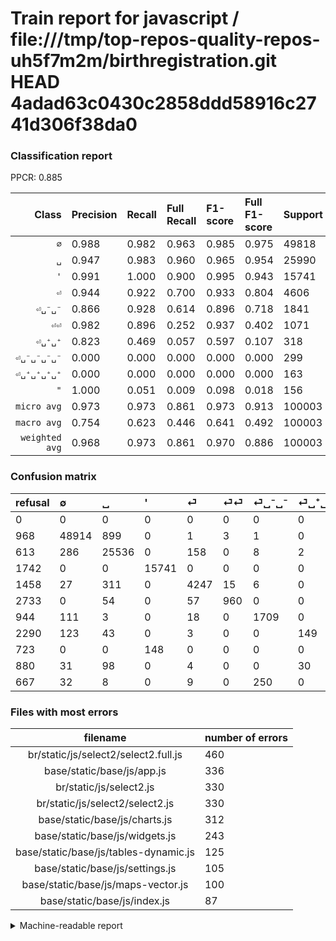 # Train report for javascript / file:///tmp/top-repos-quality-repos-uh5f7m2m/birthregistration.git HEAD 4adad63c0430c2858ddd58916c2741d306f38da0

### Classification report

PPCR: 0.885

| Class | Precision | Recall | Full Recall | F1-score | Full F1-score | Support | Full Support | PPCR |
|------:|:----------|:-------|:------------|:---------|:---------|:--------|:-------------|:-----|
| `∅` | 0.988| 0.982| 0.963| 0.985| 0.975| 49818| 50786| 0.981 |
| `␣` | 0.947| 0.983| 0.960| 0.965| 0.954| 25990| 26603| 0.977 |
| `'` | 0.991| 1.000| 0.900| 0.995| 0.943| 15741| 17483| 0.900 |
| `⏎` | 0.944| 0.922| 0.700| 0.933| 0.804| 4606| 6064| 0.760 |
| `⏎␣⁻␣⁻` | 0.866| 0.928| 0.614| 0.896| 0.718| 1841| 2785| 0.661 |
| `⏎⏎` | 0.982| 0.896| 0.252| 0.937| 0.402| 1071| 3804| 0.282 |
| `⏎␣⁺␣⁺` | 0.823| 0.469| 0.057| 0.597| 0.107| 318| 2608| 0.122 |
| `⏎␣⁻␣⁻␣⁻␣⁻` | 0.000| 0.000| 0.000| 0.000| 0.000| 299| 966| 0.310 |
| `⏎␣⁺␣⁺␣⁺␣⁺` | 0.000| 0.000| 0.000| 0.000| 0.000| 163| 1043| 0.156 |
| `"` | 1.000| 0.051| 0.009| 0.098| 0.018| 156| 879| 0.177 |
| `micro avg` | 0.973| 0.973| 0.861| 0.973| 0.913| 100003| 113021| 0.885 |
| `macro avg` | 0.754| 0.623| 0.446| 0.641| 0.492| 100003| 113021| 0.885 |
| `weighted avg` | 0.968| 0.973| 0.861| 0.970| 0.886| 100003| 113021| 0.885 |

### Confusion matrix

|refusal|  ∅| ␣| '| ⏎| ⏎⏎| ⏎␣⁻␣⁻| ⏎␣⁺␣⁺| "| ⏎␣⁺␣⁺␣⁺␣⁺| ⏎␣⁻␣⁻␣⁻␣⁻| 
|:---|:---|:---|:---|:---|:---|:---|:---|:---|:---|:---|
|0 |0 |0 |0 |0 |0 |0 |0 |0 |0 |0 |
|968 |48914 |899 |0 |1 |3 |1 |0 |0 |0 |0 |
|613 |286 |25536 |0 |158 |0 |8 |2 |0 |0 |0 |
|1742 |0 |0 |15741 |0 |0 |0 |0 |0 |0 |0 |
|1458 |27 |311 |0 |4247 |15 |6 |0 |0 |0 |0 |
|2733 |0 |54 |0 |57 |960 |0 |0 |0 |0 |0 |
|944 |111 |3 |0 |18 |0 |1709 |0 |0 |0 |0 |
|2290 |123 |43 |0 |3 |0 |0 |149 |0 |0 |0 |
|723 |0 |0 |148 |0 |0 |0 |0 |8 |0 |0 |
|880 |31 |98 |0 |4 |0 |0 |30 |0 |0 |0 |
|667 |32 |8 |0 |9 |0 |250 |0 |0 |0 |0 |

### Files with most errors

| filename | number of errors|
|:----:|:-----|
| br/static/js/select2/select2.full.js | 460 |
| base/static/base/js/app.js | 336 |
| br/static/js/select2.js | 330 |
| br/static/js/select2/select2.js | 330 |
| base/static/base/js/charts.js | 312 |
| base/static/base/js/widgets.js | 243 |
| base/static/base/js/tables-dynamic.js | 125 |
| base/static/base/js/settings.js | 105 |
| base/static/base/js/maps-vector.js | 100 |
| base/static/base/js/index.js | 87 |

<details>
    <summary>Machine-readable report</summary>
```json
{
  "cl_report": {"\"": {"f1-score": 0.09756097560975609, "precision": 1.0, "recall": 0.05128205128205128, "support": 156}, "\u0027": {"f1-score": 0.9953208978817577, "precision": 0.9906853798225187, "recall": 1.0, "support": 15741}, "macro avg": {"f1-score": 0.6405592836973528, "precision": 0.7540791981623352, "recall": 0.6230937767190261, "support": 100003}, "micro avg": {"f1-score": 0.9726108216753497, "precision": 0.9726108216753497, "recall": 0.9726108216753497, "support": 100003}, "weighted avg": {"f1-score": 0.9695116100202765, "precision": 0.96833256062243, "recall": 0.9726108216753497, "support": 100003}, "\u2205": {"f1-score": 0.9847597189506957, "precision": 0.9876827396817704, "recall": 0.9818539483720744, "support": 49818}, "\u23ce": {"f1-score": 0.9330989783587829, "precision": 0.9444073826995775, "recall": 0.9220581849761181, "support": 4606}, "\u23ce\u23ce": {"f1-score": 0.9370424597364568, "precision": 0.9815950920245399, "recall": 0.896358543417367, "support": 1071}, "\u23ce\u2423\u207a\u2423\u207a": {"f1-score": 0.597194388777555, "precision": 0.8232044198895028, "recall": 0.46855345911949686, "support": 318}, "\u23ce\u2423\u207a\u2423\u207a\u2423\u207a\u2423\u207a": {"f1-score": 0.0, "precision": 0.0, "recall": 0.0, "support": 163}, "\u23ce\u2423\u207b\u2423\u207b": {"f1-score": 0.8959370904325032, "precision": 0.8657548125633232, "recall": 0.9282998370450842, "support": 1841}, "\u23ce\u2423\u207b\u2423\u207b\u2423\u207b\u2423\u207b": {"f1-score": 0.0, "precision": 0.0, "recall": 0.0, "support": 299}, "\u2423": {"f1-score": 0.964678327226021, "precision": 0.9474621549421193, "recall": 0.9825317429780684, "support": 25990}},
  "cl_report_full": {"\"": {"f1-score": 0.018038331454340473, "precision": 1.0, "recall": 0.009101251422070534, "support": 879}, "\u0027": {"f1-score": 0.9433656957928801, "precision": 0.9906853798225187, "recall": 0.9003603500543385, "support": 17483}, "macro avg": {"f1-score": 0.4921149169669838, "precision": 0.7540791981623352, "recall": 0.44559979443992725, "support": 113021}, "micro avg": {"f1-score": 0.9131741024485504, "precision": 0.9726108216753497, "recall": 0.8605834313977049, "support": 113021}, "weighted avg": {"f1-score": 0.8855971390053774, "precision": 0.9518926765791574, "recall": 0.8605834313977049, "support": 113021}, "\u2205": {"f1-score": 0.9752567042169276, "precision": 0.9876827396817704, "recall": 0.9631394478793368, "support": 50786}, "\u23ce": {"f1-score": 0.8042798977369566, "precision": 0.9444073826995775, "recall": 0.7003627968337731, "support": 6064}, "\u23ce\u23ce": {"f1-score": 0.4015056461731493, "precision": 0.9815950920245399, "recall": 0.25236593059936907, "support": 3804}, "\u23ce\u2423\u207a\u2423\u207a": {"f1-score": 0.10684833273574759, "precision": 0.8232044198895028, "recall": 0.0571319018404908, "support": 2608}, "\u23ce\u2423\u207a\u2423\u207a\u2423\u207a\u2423\u207a": {"f1-score": 0.0, "precision": 0.0, "recall": 0.0, "support": 1043}, "\u23ce\u2423\u207b\u2423\u207b": {"f1-score": 0.7182181130489599, "precision": 0.8657548125633232, "recall": 0.6136445242369838, "support": 2785}, "\u23ce\u2423\u207b\u2423\u207b\u2423\u207b\u2423\u207b": {"f1-score": 0.0, "precision": 0.0, "recall": 0.0, "support": 966}, "\u2423": {"f1-score": 0.9536364485108767, "precision": 0.9474621549421193, "recall": 0.9598917415329098, "support": 26603}},
  "ppcr": 0.8848178657063731
}
```
</details>
